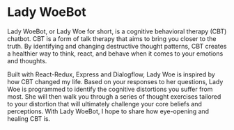 # Lady WoeBot


Lady WoeBot, or Lady Woe for short, is a cognitive behavioral therapy (CBT) chatbot.  CBT is a form of talk therapy that aims to bring you closer to the truth.  By identifying and changing destructive thought patterns, CBT creates a healthier way to think, react, and behave when it comes to your emotions and thoughts.  

Built with React-Redux, Express and Dialogflow, Lady Woe is inspired by how CBT changed my life.  Based on your responses to her questions, Lady Woe is programmed to identify the cognitive distortions you suffer from most.  She will then walk you through a series of thought exercises tailored to your distortion that will ultimately challenge your core beliefs and perceptions.  With Lady WoeBot, I hope to share how eye-opening and healing CBT is.    
